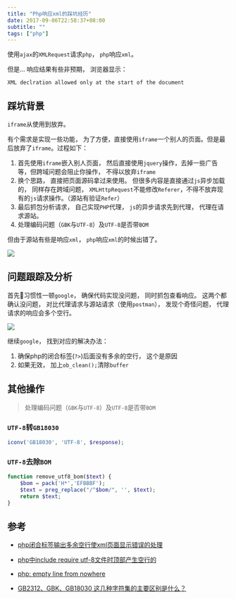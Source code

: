 ```yaml
---
title: "Php响应xml的踩坑经历"
date: 2017-09-06T22:58:37+08:00
subtitle: ""
tags: ["php"]
---
```


使用`ajax`的`XMLRequest`请求`php`， `php`响应`xml`。

但是...  响应结果有些非预期， 浏览器显示：

```
XML declration allowed only at the start of the document
```

<!--more-->

## 踩坑背景

`iframe`从使用到放弃。

有个需求是实现一些功能， 为了方便，直接使用`iframe`一个别人的页面。但是最后放弃了`iframe`。过程如下：

1. 首先使用`iframe`嵌入别人页面， 然后直接使用`jquery`操作，去掉一些广告等，但跨域问题会阻止你操作， 不得以放弃`iframe`
2. 换个思路， 直接把页面源码拿过来使用。 但很多内容是直接通过`js`异步加载的， 同样存在跨域问题， `XMLHttpRequest`不能修改`Referer`，不得不放弃现有的`js`请求操作。（源站有验证`Refer`）
3. 最后抓包分析请求， 自己实现`PHP`代理， `js`的异步请求先到代理， 代理在请求源站。
4. 处理编码问题（`GBK`与`UTF-8`）及`UTF-8`是否带`BOM`

但由于源站有些是响应`xml`， `php`响应`xml`的时候出错了。

![](/images/xml-error.jpg)


## 问题跟踪及分析

首先习惯性一顿`google`， 确保代码实现没问题， 同时抓包查看响应。
这两个都确认没问题， 对比代理请求与源站请求（使用`postman`）， 发现个奇怪问题， 代理请求的响应会多个空行。

![](/images/xml-chrome.jpg)


继续`google`， 找到对应的解决办法：

1. 确保php的闭合标签(`?>`)后面没有多余的空行， 这个是原因
2. 如果无效， 加上`ob_clean();`清除`buffer`

## 其他操作
> 处理编码问题（`GBK`与`UTF-8`）及`UTF-8`是否带`BOM`

### `UTF-8`转`GB18030`

```php
iconv('GB18030', 'UTF-8', $response);
```

### `UTF-8`去除`BOM`

```php
function remove_utf8_bom($text) {
    $bom = pack('H*','EFBBBF');
    $text = preg_replace("/^$bom/", '', $text);
    return $text;
}
```

## 参考

* [php闭合标签输出多余空行使xml页面显示错误的处理](https://segmentfault.com/a/1190000007524785)

* [php中include require utf-8文件时顶部产生空行的](http://ijianbian.com/home/post/detail?id=6093925)

* [php: empty line from nowhere](https://stackoverflow.com/questions/10096142/php-empty-line-from-nowhere)

* [GB2312、GBK、GB18030 这几种字符集的主要区别是什么？](https://www.zhihu.com/question/19677619)
